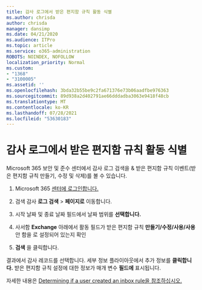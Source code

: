 ```yaml
---
title: 감사 로그에서 받은 편지함 규칙 활동 식별
ms.author: chrisda
author: chrisda
manager: dansimp
ms.date: 04/21/2020
ms.audience: ITPro
ms.topic: article
ms.service: o365-administration
ROBOTS: NOINDEX, NOFOLLOW
localization_priority: Normal
ms.custom:
- "1368"
- "3100005"
ms.assetid: ''
ms.openlocfilehash: 3bda32b55be9c2fa671376e73b06aadfbe976363
ms.sourcegitcommit: 89d938a2d402791ae66dddadba3063e9418f48cb
ms.translationtype: MT
ms.contentlocale: ko-KR
ms.lasthandoff: 07/28/2021
ms.locfileid: "53630183"
---
```

# <a name="identify-inbox-rule-activity-in-audit-logs"></a>감사 로그에서 받은 편지함 규칙 활동 식별

Microsoft 365 보안 및 준수 센터에서 감사 로그 검색을 & 받은 편지함 규칙 이벤트(받은 편지함 규칙 만들기, 수정 및 삭제)를 볼 수 있습니다.

1. Microsoft 365 [센터에 로그인합니다.](https://protection.office.com/)

2. 검색 감사 **로그 검색**  >  **페이지로** 이동합니다.

3. 시작 날짜 및  종료 날짜 필드에서 날짜 범위를 **선택합니다.**

4. 사서함 **Exchange** 아래에서 활동 필드가 받은 편지함 규칙 **만들기/수정/사용/사용** 안 함을 로 설정되어 있는지 확인 

5. **검색** 을 클릭합니다.

결과에서 감사 레코드를 선택합니다. 세부 정보 플라이아웃에서 추가 정보를 **클릭합니다.** 받은 편지함 규칙 설정에 대한 정보가 매개 변수 **필드에** 표시됩니다.

자세한 내용은 [Determining if a user created an inbox rule을 참조하십시오.](/office365/securitycompliance/auditing-troubleshooting-scenarios#determining-if-a-user-created-an-inbox-rule)
